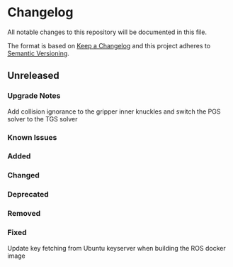 # Changelog

All notable changes to this repository will be documented in this file.

The format is based on [Keep a Changelog](http://keepachangelog.com/en/1.0.0/) and this project adheres to [Semantic Versioning](http://semver.org/spec/v2.0.0.html).

## Unreleased

### Upgrade Notes
Add collision ignorance to the gripper inner knuckles and switch the PGS solver to the TGS solver

### Known Issues

### Added

### Changed

### Deprecated

### Removed

### Fixed
Update key fetching from Ubuntu keyserver when building the ROS docker image
